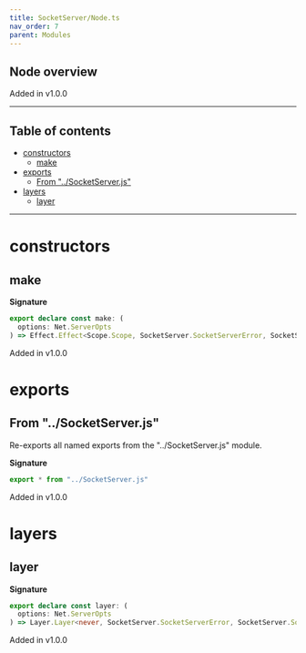 ```yaml
---
title: SocketServer/Node.ts
nav_order: 7
parent: Modules
---
```


## Node overview

Added in v1.0.0

---

<h2 class="text-delta">Table of contents</h2>

- [constructors](#constructors)
  - [make](#make)
- [exports](#exports)
  - [From "../SocketServer.js"](#from-socketserverjs)
- [layers](#layers)
  - [layer](#layer)

---

# constructors

## make

**Signature**

```ts
export declare const make: (
  options: Net.ServerOpts
) => Effect.Effect<Scope.Scope, SocketServer.SocketServerError, SocketServer.SocketServer>
```

Added in v1.0.0

# exports

## From "../SocketServer.js"

Re-exports all named exports from the "../SocketServer.js" module.

**Signature**

```ts
export * from "../SocketServer.js"
```

Added in v1.0.0

# layers

## layer

**Signature**

```ts
export declare const layer: (
  options: Net.ServerOpts
) => Layer.Layer<never, SocketServer.SocketServerError, SocketServer.SocketServer>
```

Added in v1.0.0
